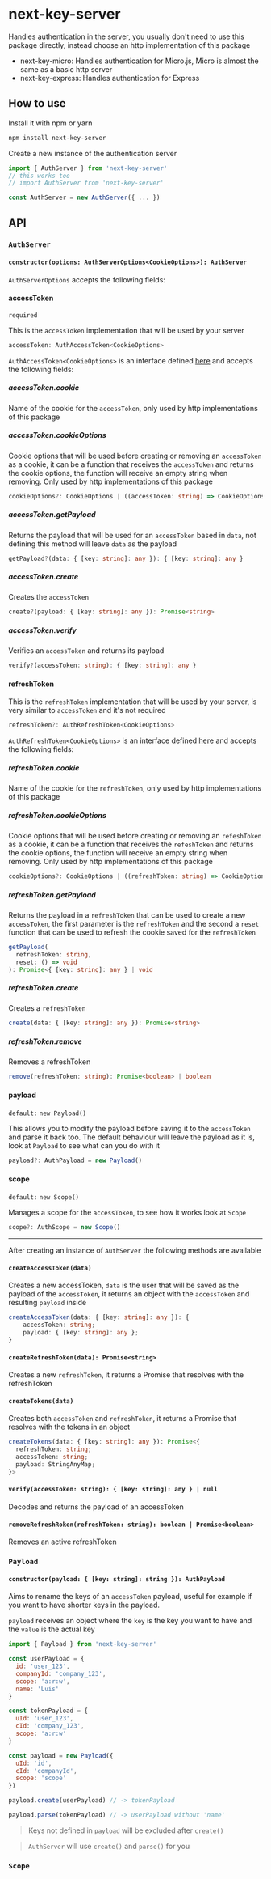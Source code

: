 # next-key-server

Handles authentication in the server, you usually don't need to use this package directly, instead choose an http implementation of this package

* next-key-micro: Handles authentication for Micro.js, Micro is almost the same as a basic http server
* next-key-express: Handles authentication for Express

## How to use

Install it with npm or yarn

```bash
npm install next-key-server
```

Create a new instance of the authentication server

```js
import { AuthServer } from 'next-key-server'
// this works too
// import AuthServer from 'next-key-server'

const AuthServer = new AuthServer({ ... })
```

## API

### `AuthServer`

#### `constructor(options: AuthServerOptions<CookieOptions>): AuthServer`

`AuthServerOptions` accepts the following fields:

#### accessToken

`required`

This is the `accessToken` implementation  that will be used by your server

```ts
accessToken: AuthAccessToken<CookieOptions>
```

`AuthAccessToken<CookieOptions>` is an interface defined [here](https://github.com/lfades/next-key/blob/master/packages/next-key-server/src/interfaces.ts#L8) and accepts the following fields:

##### accessToken.cookie

Name of the cookie for the `accessToken`, only used by http implementations of this package

##### accessToken.cookieOptions

Cookie options that will be used before creating or removing an `accessToken` as a cookie, it can be a function that receives the `accessToken` and returns the cookie options, the function will receive an empty string when removing. Only used by http implementations of this package

```ts
cookieOptions?: CookieOptions | ((accessToken: string) => CookieOptions);
```

##### accessToken.getPayload

Returns the payload that will be used for an `accessToken` based in `data`, not defining this method will leave `data` as the payload

```ts
getPayload?(data: { [key: string]: any }): { [key: string]: any }
```

##### accessToken.create

Creates the `accessToken`

```ts
create?(payload: { [key: string]: any }): Promise<string>
```

##### accessToken.verify

Verifies an `accessToken` and returns its payload

```ts
verify?(accessToken: string): { [key: string]: any }
```

#### refreshToken

This is the `refreshToken` implementation that will be used by your server, is very similar to `accessToken` and it's not required

```ts
refreshToken?: AuthRefreshToken<CookieOptions>
```

`AuthRefreshToken<CookieOptions>` is an interface defined [here](https://github.com/lfades/next-key/blob/master/packages/next-key-server/src/interfaces.ts#L33) and accepts the following fields:

##### refreshToken.cookie

Name of the cookie for the `refreshToken`, only used by http implementations of this package

##### refreshToken.cookieOptions

Cookie options that will be used before creating or removing an `refeshToken` as a cookie, it can be a function that receives the `refeshToken` and returns the cookie options, the function will receive an empty string when removing. Only used by http implementations of this package

```ts
cookieOptions?: CookieOptions | ((refreshToken: string) => CookieOptions);
```

##### refreshToken.getPayload

Returns the payload in a `refreshToken` that can be used to create a new `accessToken`, the first parameter is the `refreshToken` and the second a `reset`
function that can be used to refresh the cookie saved for the `refreshToken`

```ts
getPayload(
  refreshToken: string,
  reset: () => void
): Promise<{ [key: string]: any } | void
```

##### refreshToken.create

Creates a `refreshToken`

```ts
create(data: { [key: string]: any }): Promise<string>
```

##### refreshToken.remove

Removes a refreshToken

```ts
remove(refreshToken: string): Promise<boolean> | boolean
```

#### payload

`default:` `new Payload()`

This allows you to modify the payload before saving it to the `accessToken` and parse it back too. The default behaviour will leave the payload as it is, look at `Payload` to see what can you do with it

```ts
payload?: AuthPayload = new Payload()
```

#### scope

`default:` `new Scope()`

Manages a scope for the `accessToken`, to see how it works look at `Scope`

```ts
scope?: AuthScope = new Scope()
```

---

After creating an instance of `AuthServer` the following methods are available

#### `createAccessToken(data)`

Creates a new accessToken, `data` is the user that will be saved as the payload of the `accessToken`, it returns an object with the `accessToken` and resulting `payload` inside

```ts
createAccessToken(data: { [key: string]: any }): {
    accessToken: string;
    payload: { [key: string]: any };
}
```

#### `createRefreshToken(data): Promise<string>`

Creates a new `refreshToken`, it returns a Promise that resolves with the refreshToken

#### `createTokens(data)`

Creates both `accessToken` and `refreshToken`, it returns a Promise that resolves with the tokens in an object

```ts
createTokens(data: { [key: string]: any }): Promise<{
  refreshToken: string;
  accessToken: string;
  payload: StringAnyMap;
}>
```

#### `verify(accessToken: string): { [key: string]: any } | null`

Decodes and returns the payload of an accessToken

#### `removeRefreshRoken(refreshToken: string): boolean | Promise<boolean>`

Removes an active refreshToken

### `Payload`

#### `constructor(payload: { [key: string]: string }): AuthPayload`

Aims to rename the keys of an `accessToken` payload, useful for example if you want to have shorter keys in the payload.

`payload` receives an object where the `key` is the key you want to have and the `value` is the actual key

```js
import { Payload } from 'next-key-server'

const userPayload = {
  id: 'user_123',
  companyId: 'company_123',
  scope: 'a:r:w',
  name: 'Luis'
}

const tokenPayload = {
  uId: 'user_123',
  cId: 'company_123',
  scope: 'a:r:w'
}

const payload = new Payload({
  uId: 'id',
  cId: 'companyId',
  scope: 'scope'
})

payload.create(userPayload) // -> tokenPayload

payload.parse(tokenPayload) // -> userPayload without 'name'
```

> Keys not defined in `payload` will be excluded after `create()`

> `AuthServer` will use `create()` and `parse()` for you

### `Scope`
